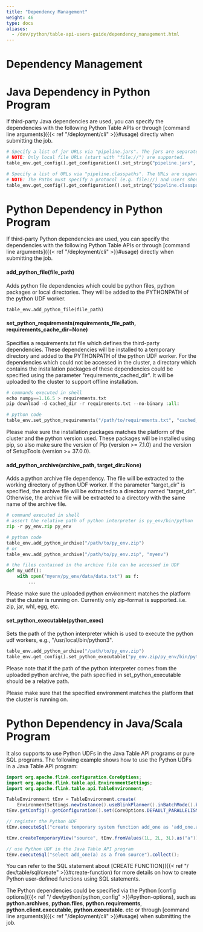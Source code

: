 ```yaml
---
title: "Dependency Management"
weight: 46
type: docs
aliases:
  - /dev/python/table-api-users-guide/dependency_management.html
---
```

<!--
Licensed to the Apache Software Foundation (ASF) under one
or more contributor license agreements.  See the NOTICE file
distributed with this work for additional information
regarding copyright ownership.  The ASF licenses this file
to you under the Apache License, Version 2.0 (the
"License"); you may not use this file except in compliance
with the License.  You may obtain a copy of the License at

  http://www.apache.org/licenses/LICENSE-2.0

Unless required by applicable law or agreed to in writing,
software distributed under the License is distributed on an
"AS IS" BASIS, WITHOUT WARRANTIES OR CONDITIONS OF ANY
KIND, either express or implied.  See the License for the
specific language governing permissions and limitations
under the License.
-->

# Dependency Management



# Java Dependency in Python Program

If third-party Java dependencies are used, you can specify the dependencies with the following Python Table APIs or through [command line arguments]({{< ref "/deployment/cli" >}}#usage) directly when submitting the job.

```python
# Specify a list of jar URLs via "pipeline.jars". The jars are separated by ";" and will be uploaded to the cluster.
# NOTE: Only local file URLs (start with "file://") are supported.
table_env.get_config().get_configuration().set_string("pipeline.jars", "file:///my/jar/path/connector.jar;file:///my/jar/path/udf.jar")

# Specify a list of URLs via "pipeline.classpaths". The URLs are separated by ";" and will be added to the classpath of the cluster.
# NOTE: The Paths must specify a protocol (e.g. file://) and users should ensure that the URLs are accessible on both the client and the cluster.
table_env.get_config().get_configuration().set_string("pipeline.classpaths", "file:///my/jar/path/connector.jar;file:///my/jar/path/udf.jar")
```

# Python Dependency in Python Program

If third-party Python dependencies are used, you can specify the dependencies with the following Python Table APIs or through [command line arguments]({{< ref "/deployment/cli" >}}#usage) directly when submitting the job.

#### add_python_file(file_path)

Adds python file dependencies which could be python files, python packages or local directories. They will be added to the PYTHONPATH of the python UDF worker.

```python
table_env.add_python_file(file_path)
```

#### set_python_requirements(requirements_file_path, requirements_cache_dir=None)

Specifies a requirements.txt file which defines the third-party dependencies. These dependencies will be installed to a temporary directory and added to the PYTHONPATH of the python UDF worker. For the dependencies which could not be accessed in the cluster, a directory which contains the installation packages of these dependencies could be specified using the parameter "requirements_cached_dir". It will be uploaded to the cluster to support offline installation.

```python
# commands executed in shell
echo numpy==1.16.5 > requirements.txt
pip download -d cached_dir -r requirements.txt --no-binary :all:

# python code
table_env.set_python_requirements("/path/to/requirements.txt", "cached_dir")
```

Please make sure the installation packages matches the platform of the cluster and the python version used. These packages will be installed using pip, so also make sure the version of Pip (version >= 7.1.0) and the version of SetupTools (version >= 37.0.0).

#### add_python_archive(archive_path, target_dir=None)

Adds a python archive file dependency. The file will be extracted to the working directory of python UDF worker. If the parameter "target_dir" is specified, the archive file will be extracted to a directory named "target_dir". Otherwise, the archive file will be extracted to a directory with the same name of the archive file.

```python
# command executed in shell
# assert the relative path of python interpreter is py_env/bin/python
zip -r py_env.zip py_env

# python code
table_env.add_python_archive("/path/to/py_env.zip")
# or
table_env.add_python_archive("/path/to/py_env.zip", "myenv")

# the files contained in the archive file can be accessed in UDF
def my_udf():
    with open("myenv/py_env/data/data.txt") as f:
        ...
```

Please make sure the uploaded python environment matches the platform that the cluster is running on. Currently only zip-format is supported. i.e. zip, jar, whl, egg, etc.

#### set_python_executable(python_exec)

Sets the path of the python interpreter which is used to execute the python udf workers, e.g., "/usr/local/bin/python3".

```python
table_env.add_python_archive("/path/to/py_env.zip")
table_env.get_config().set_python_executable("py_env.zip/py_env/bin/python")
```

Please note that if the path of the python interpreter comes from the uploaded python archive, the path specified in set_python_executable should be a relative path.

Please make sure that the specified environment matches the platform that the cluster is running on.

# Python Dependency in Java/Scala Program

It also supports to use Python UDFs in the Java Table API programs or pure SQL programs. The following example shows how to
use the Python UDFs in a Java Table API program:

```java
import org.apache.flink.configuration.CoreOptions;
import org.apache.flink.table.api.EnvironmentSettings;
import org.apache.flink.table.api.TableEnvironment;

TableEnvironment tEnv = TableEnvironment.create(
    EnvironmentSettings.newInstance().useBlinkPlanner().inBatchMode().build());
tEnv.getConfig().getConfiguration().set(CoreOptions.DEFAULT_PARALLELISM, 1);

// register the Python UDF
tEnv.executeSql("create temporary system function add_one as 'add_one.add_one' language python");

tEnv.createTemporaryView("source", tEnv.fromValues(1L, 2L, 3L).as("a"));

// use Python UDF in the Java Table API program
tEnv.executeSql("select add_one(a) as a from source").collect();
```

You can refer to the SQL statement about [CREATE FUNCTION]({{< ref "/ dev/table/sql/create" >}}#create-function) for more details
on how to create Python user-defined functions using SQL statements.

The Python dependencies could be specified via the Python [config options]({{< ref "/ dev/python/python_config" >}}#python-options),
such as **python.archives**, **python.files**, **python.requirements**, **python.client.executable**, **python.executable**. etc or through [command line arguments]({{< ref "/deployment/cli" >}}#usage) when submitting the job.
